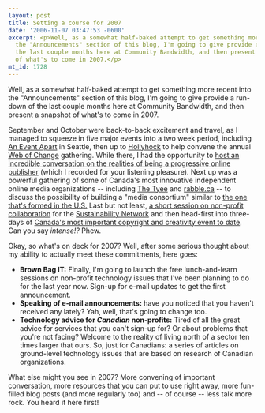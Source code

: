 ```yaml
---
layout: post
title: Setting a course for 2007
date: '2006-11-07 03:47:53 -0600'
excerpt: <p>Well, as a somewhat half-baked attempt to get something more recent into
  the "Announcements" section of this blog, I'm going to give provide a run-down of
  the last couple months here at Community Bandwidth, and then present a snapshot
  of what's to come in 2007.</p>
mt_id: 1728
---
```

<p>Well, as a somewhat half-baked attempt to get something more recent into the "Announcements" section of this blog, I'm going to give provide a run-down of the last couple months here at Community Bandwidth, and then present a snapshot of what's to come in 2007.</p>

<p><!--break-->
September and October were back-to-back excitement and travel, as I managed to squeeze in five major events into a two week period, including <a href="http://www.aneventapart.com/news/2006/07/an_event_apart_seattle_2006_schedule.php">An Event Apart</a> in Seattle, then up to <a href="http://hollyhock.ca">Hollyhock</a> to help convene the annual <a href="http://webofchange.org">Web of Change</a> gathering. While there, I had the opportunity to <a href="http://www.webofchange.com/progressive-online-media-lets-talk">host an incredible conversation on the realities of being a progressive online publisher</a> (which I recorded for your listening pleasure). Next up was a powerful gathering of some of Canada's most innovative independent online media organizations -- including <a href="http://thetyee.ca">The Tyee</a> and <a href="http://rabble.ca">rabble.ca</a> -- to discuss the possibility of building a "media consortium" similar to <a href="http://themediaconsortium.org">the one that's formed in the U.S.</a> Last but not least, <a href="http://communitybandwidth.ca/phillipadsmith/non-profit-collaboration-tools">a short session on non-profit collaboration</a> for the <a href="http://sustain.web.ca">Sustainability Network</a> and then head-first into three-days of <a href="http://copycamp.ca">Canada's most important copyright and creativity event to date</a>. Can you say <em>intense!?</em> Phew.</p>

<p>Okay, so what's on deck for 2007? Well, after some serious thought about my ability to actually meet these commitments, here goes:</p>

<ul>
<li><strong>Brown Bag IT:</strong> Finally, I'm going to launch the free lunch-and-learn sessions on non-profit technology issues that I've been planning to do for the last year now. Sign-up for e-mail updates to get the first announcement.</li>
<li><strong>Speaking of e-mail announcements:</strong> have you noticed that you haven't received any lately? Yah, well, that's going to change too.</li>
<li><strong>Technology advice for <i>Canadian</i> non-profits:</strong> Tired of all the great advice for services that you can't sign-up for? Or about problems that you're not facing? Welcome to the reality of living north of a sector ten times larger that ours. So, just for Canadians: a series of articles on ground-level technology issues that are based on research of Canadian organizations.</li>
</ul>

<p>What else might you see in 2007? More convening of important conversation, more resources that you can put to use right away, more fun-filled blog posts (and more regularly too) and -- of course -- less talk more rock. You heard it here first!</p>
